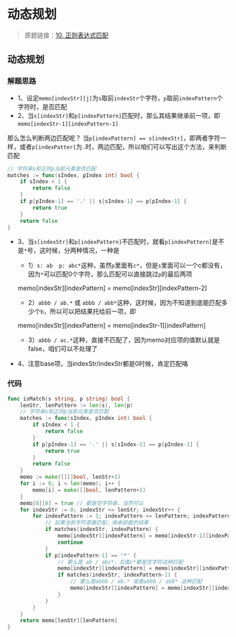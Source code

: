 # 动态规划
> 原题链接：[10. 正则表达式匹配](https://leetcode-cn.com/problems/regular-expression-matching/)

## 动态规划
### 解题思路
* 1、设定``memo[indexStr][j]``为``s``取前``indexStr``个字符，``p``取前``indexPattern``个字符时，是否匹配
* 2、当``s[indexStr]``和``p[indexPattern]``匹配时，那么其结果继承前一项，即``memo[indexStr-1][indexPattern-1]``

那么怎么判断两边匹配呢？
当``p[indexPattern] == s[indexStr]``，即两者字符一样，或者``p[indexPatter]``为``.``时，两边匹配，所以咱们可以写出这个方法，来判断匹配
```go
// 字符串s和正则p当前元素是否匹配
matches := func(sIndex, pIndex int) bool {
    if sIndex < 1 {
        return false
    }
    if p[pIndex-1] == '.' || s[sIndex-1] == p[pIndex-1] {
        return true
    }
    return false
}
```

* 3、当``s[indexStr]``和``p[indexPattern]``不匹配时，就看``p[indexPattern]``是不是``*``号，这时候，分两种情况，一种是
    * 1）``s: ab  p: abc*``这种，虽然``p``里面有``c*``，但是``s``里面可以一个c都没有，因为``*``可以匹配0个字符，那么匹配可以直接跳过``p``的最后两项

    memo[indexStr][indexPattern] = memo[indexStr][indexPattern-2]

    * 2）``abbb / ab.*`` 或 ``abbb / abb*``这种，这时候，因为不知道到底能匹配多少个``b``，所以可以把结果托给前一项，即
    
    memo[indexStr][indexPattern] = memo[indexStr-1][indexPattern]
    
    * 3）``abbb / ac.*``这种，直接不匹配了，因为memo对应项的值默认就是false，咱们可以不处理了
    
* 4、注意base项，当indexStr/indexStr都是0时候，肯定匹配咯

### 代码
```go
func isMatch(s string, p string) bool {
	lenStr, lenPattern := len(s), len(p)
	// 字符串s和正则p当前元素是否匹配
	matches := func(sIndex, pIndex int) bool {
		if sIndex < 1 {
			return false
		}
		if p[pIndex-1] == '.' || s[sIndex-1] == p[pIndex-1] {
			return true
		}
		return false
	}
	memo := make([][]bool, lenStr+1)
	for i := 0; i < len(memo); i++ {
		memo[i] = make([]bool, lenPattern+1)
	}
	memo[0][0] = true // 都是空字符串，当然可以
	for indexStr := 0; indexStr <= lenStr; indexStr++ {
		for indexPattern := 1; indexPattern <= lenPattern; indexPattern++ {
			// 如果当前字符直接匹配，继承前面的结果
			if matches(indexStr, indexPattern) {
				memo[indexStr][indexPattern] = memo[indexStr-1][indexPattern-1]
				continue
			}
			if p[indexPattern-1] == '*' {
				// 要么是 ab / abc*，后面c*都是空字符这种匹配
				memo[indexStr][indexPattern] = memo[indexStr][indexPattern-2]
				if matches(indexStr, indexPattern-1) {
					// 要么是abbb / ab.* 或者abbb / abb* 这种匹配
					memo[indexStr][indexPattern] = memo[indexStr][indexPattern] || memo[indexStr-1][indexPattern]
				}
			}
		}
	}
	return memo[lenStr][lenPattern]
}
```
